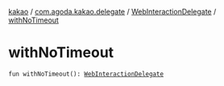 [kakao](../../index.md) / [com.agoda.kakao.delegate](../index.md) / [WebInteractionDelegate](index.md) / [withNoTimeout](./with-no-timeout.md)

# withNoTimeout

`fun withNoTimeout(): `[`WebInteractionDelegate`](index.md)